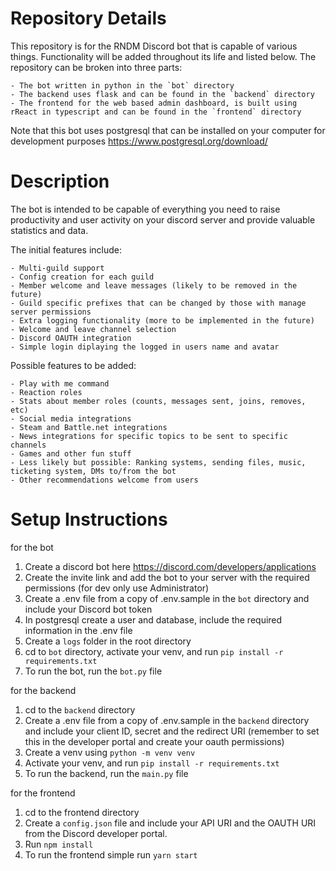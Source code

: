 # Repository Details

This repository is for the RNDM Discord bot that is capable of various things. Functionality will be added throughout its life and listed below. The repository can be broken into three parts:

    - The bot written in python in the `bot` directory
    - The backend uses flask and can be found in the `backend` directory
    - The frontend for the web based admin dashboard, is built using rReact in typescript and can be found in the `frontend` directory

Note that this bot uses postgresql that can be installed on your computer for development purposes https://www.postgresql.org/download/

# Description

The bot is intended to be capable of everything you need to raise productivity and user activity on your discord server and provide valuable statistics and data.

The initial features include:

    - Multi-guild support
    - Config creation for each guild
    - Member welcome and leave messages (likely to be removed in the future)
    - Guild specific prefixes that can be changed by those with manage server permissions
    - Extra logging functionality (more to be implemented in the future)
    - Welcome and leave channel selection
    - Discord OAUTH integration
    - Simple login diplaying the logged in users name and avatar

Possible features to be added:

    - Play with me command
    - Reaction roles
    - Stats about member roles (counts, messages sent, joins, removes, etc)
    - Social media integrations
    - Steam and Battle.net integrations
    - News integrations for specific topics to be sent to specific channels
    - Games and other fun stuff
    - Less likely but possible: Ranking systems, sending files, music, ticketing system, DMs to/from the bot
    - Other recommendations welcome from users

# Setup Instructions

for the bot

1. Create a discord bot here https://discord.com/developers/applications
2. Create the invite link and add the bot to your server with the required permissions (for dev only use Administrator)
3. Create a .env file from a copy of .env.sample in the `bot` directory and include your Discord bot token
4. In postgresql create a user and database, include the required information in the .env file
5. Create a `logs` folder in the root directory
6. cd to `bot` directory, activate your venv, and run
   `pip install -r requirements.txt`
7. To run the bot, run the `bot.py` file

for the backend

1. cd to the `backend` directory
2. Create a .env file from a copy of .env.sample in the `backend` directory and include your client ID, secret and the redirect URI (remember to set this in the developer portal and create your oauth permissions)
3. Create a venv using `python -m venv venv`
4. Activate your venv, and run
   `pip install -r requirements.txt`
5. To run the backend, run the `main.py` file

for the frontend

1. cd to the frontend directory
2. Create a `config.json` file and include your API URI and the OAUTH URI from the Discord developer portal.
3. Run `npm install`
4. To run the frontend simple run `yarn start`
